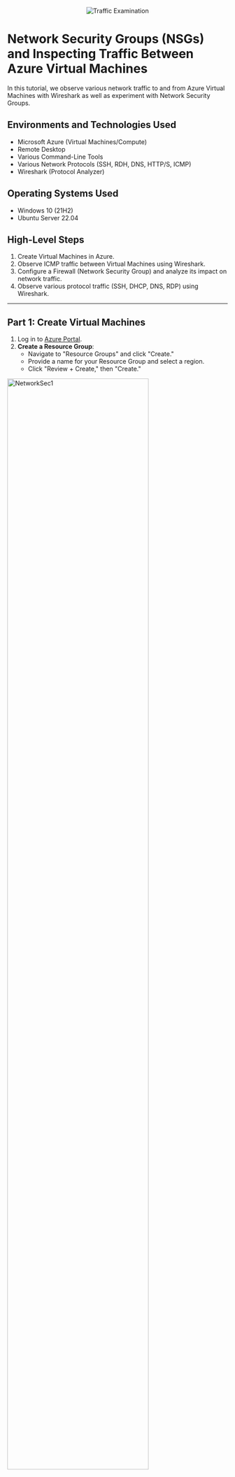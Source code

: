 <p align="center">
  <img src="https://i.imgur.com/Ua7udoS.png" alt="Traffic Examination"/>
</p>

# Network Security Groups (NSGs) and Inspecting Traffic Between Azure Virtual Machines

In this tutorial, we observe various network traffic to and from Azure Virtual Machines with Wireshark as well as experiment with Network Security Groups.

## Environments and Technologies Used

- Microsoft Azure (Virtual Machines/Compute)
- Remote Desktop
- Various Command-Line Tools
- Various Network Protocols (SSH, RDH, DNS, HTTP/S, ICMP)
- Wireshark (Protocol Analyzer)

## Operating Systems Used

- Windows 10 (21H2)
- Ubuntu Server 22.04

## High-Level Steps

1. Create Virtual Machines in Azure.
2. Observe ICMP traffic between Virtual Machines using Wireshark.
3. Configure a Firewall (Network Security Group) and analyze its impact on network traffic.
4. Observe various protocol traffic (SSH, DHCP, DNS, RDP) using Wireshark.

---

## Part 1: Create Virtual Machines

1. Log in to [Azure Portal](https://portal.azure.com/).
2. **Create a Resource Group**:
   - Navigate to "Resource Groups" and click "Create."
   - Provide a name for your Resource Group and select a region.
   - Click "Review + Create," then "Create."
  
<p>
<img width="80%" height="80%" alt="NetworkSec1" src="https://github.com/user-attachments/assets/dfa61f86-decf-4978-b81a-5b4cb2080e86" />
</p>

3. **Create a Windows 10 Virtual Machine**:
   - Navigate to "Virtual Machines" and click "Create."
   - Select the Resource Group you just created.
   - Configure the Virtual Machine:
     - OS: Windows 10
     - Create username and password
     - Head to the Networking section, then create a new virtual network titled "Lab2-vnet"
   - Complete the setup and deploy the VM.
  
<p>
<img width="80%" height="80%" alt="NetworkSec2" src="https://github.com/user-attachments/assets/895db7c7-74b5-4d6d-a69f-87e3c9bc0537" />

</p>

<p>
<img width="80%" height="80%" alt="NetworkSec3" src="https://github.com/user-attachments/assets/c4f34d75-8183-46c0-91f3-53887ad20116" />

</p>

<p>
<img width="80%" height="80%" alt="NetworkSec4" src="https://github.com/user-attachments/assets/2f9d4570-1a54-40ee-ace0-aaa79c8d28fb" />

</p>

<p>
<img width="80%" height="80%" alt="NetworkSec5" src="https://github.com/user-attachments/assets/cd5f1faf-3a20-415a-942b-c3b88210e631" />

</p>

4. **Create a Linux (Ubuntu) Virtual Machine**:
   - Navigate to "Virtual Machines" and click "Create."
   - Select the same Resource Group and Virtual Network used for the Windows 10 VM.
   - Configure the Virtual Machine:
     - OS: Ubuntu Server 22.04
     - Authentication: Username/Password.
   - Ensure both VMs are in the same Virtual Network and Subnet as the Windows 10 VM.
   - Complete the setup and deploy the VM.

<p>
<img width="80%" height="80%" alt="NetworkSec6" src="https://github.com/user-attachments/assets/ef42ad60-49a6-4228-9c25-92121bcb1492" />

</p>

<p>
<img width="80%" height="80%" alt="NetworkSec7" src="https://github.com/user-attachments/assets/c168afc5-f5e1-4626-8a79-f308936f45af" />

</p>

<p>
<img width="80%" height="80%" alt="NetworkSec8" src="https://github.com/user-attachments/assets/0413fe29-b7d3-476a-8ab5-c15f2a25666d" />

</p>

<p>
<img width="80%" height="80%" alt="NetworkSec9" src="https://github.com/user-attachments/assets/e5975805-a9bd-42c3-92bc-ad14e3c8c6fc" />

</p>

---

## Part 2: Observe ICMP Traffic

1. Use [Microsoft Remote Desktop](https://apps.microsoft.com/store) to connect to your Windows 10 Virtual Machine (if on Mac, install the client first).
2. **Install Wireshark** on the Windows 10 VM:
   - Download and install Wireshark from [https://www.wireshark.org/](https://www.wireshark.org/).
3. Open Wireshark and start a packet capture.
4. Filter for ICMP traffic in Wireshark.
5. Retrieve the private IP address of the Ubuntu VM and attempt to ping it from the Windows 10 VM:
   - Open Command Prompt or PowerShell and run: `ping <Ubuntu VM Private IP>`.
   - Observe the ping requests and replies in Wireshark.
6. From the Windows 10 VM, ping a public website (e.g., `www.google.com`) and observe the ICMP traffic in Wireshark.

<p>
<img width="80%" height="80%" alt="NetworkSec10" src="https://github.com/user-attachments/assets/cfae4955-2b53-4516-a7bc-8eec9000fbd9" />

</p>

<p>
<img width="80%" height="80%" alt="NetworkSec11" src="https://github.com/user-attachments/assets/38311543-ae3f-4e0b-b43d-3ce7222ec93f" />

</p>

---

## Part 3: Configure a Firewall (Network Security Group)

### Observe ICMP Traffic with Firewall Changes

1. Initiate a continuous ping from your Windows 10 VM to the Ubuntu VM:
   - Command: `ping <Ubuntu VM Private IP> -t`.
2. Open the Network Security Group associated with the Ubuntu VM.
3. Disable inbound ICMP traffic in the Network Security Group.
4. Observe the ICMP traffic in Wireshark and the command line Ping activity (should stop).
5. Re-enable ICMP traffic in the Network Security Group.
6. Observe the ICMP traffic in Wireshark and the command line Ping activity (should resume).
7. Stop the ping activity.

<p>
<img width="80%" height="80%" alt="NetworkSec12" src="https://github.com/user-attachments/assets/f9d0f622-a135-437d-be84-8e4c0cd4e7d1" />

</p>

<p>
<img width="80%" height="80%" alt="NetworkSec13" src="https://github.com/user-attachments/assets/bb4706dd-8707-460a-b510-b1cd427721cb" />

</p>

<p>
<img width="80%" height="80%" alt="NetworkSec14" src="https://github.com/user-attachments/assets/1e9e9240-e26f-4c0b-8e7f-d140efa1c8a7" />

</p>

<p>
<img width="80%" height="80%" alt="NetworkSec15" src="https://github.com/user-attachments/assets/03f3251e-8941-409e-874a-626a62fa5e8c" />

</p>

<p>
<img width="80%" height="80%" alt="NetworkSec16" src="https://github.com/user-attachments/assets/b42c292d-1b13-4723-b75b-732c98ed3ce3" />

</p>

### Observe SSH Traffic

1. In Wireshark, start a new packet capture and filter for SSH traffic.
2. From the Windows 10 VM, SSH into the Ubuntu VM:
   - Command: `ssh <username>@<Ubuntu VM Private IP>`.
   - Enter the password when prompted.
3. Type commands within the SSH session and observe the SSH traffic in Wireshark.
4. Exit the SSH session: `exit`.

<p>
<img width="80%" height="80%" alt="NetworkSec17" src="https://github.com/user-attachments/assets/8a00a789-81a8-402e-98e1-41656c6ae48a" />

</p>

### Observe DHCP Traffic

1. In Wireshark, filter for DHCP traffic.
2. From the Windows 10 VM, issue a new IP address:
   - Open PowerShell as admin and run: `ipconfig /renew`.
3. Observe the DHCP traffic in Wireshark.

<p>
<img width="80%" height="80%" alt="NetworkSec18" src="https://github.com/user-attachments/assets/7a39e972-3b09-42d8-9c88-94901cd4d1b2" />

</p>

### Observe DNS Traffic

1. In Wireshark, filter for DNS traffic.
2. From the Windows 10 VM, use `nslookup` to find IP addresses for websites:
   - Example: `nslookup google.com`, `nslookup disney.com`.
3. Observe the DNS traffic in Wireshark.

<p>
<img width="80%" height="80%" alt="NetworkSec19" src="https://github.com/user-attachments/assets/ccb09753-b874-4701-bfb5-cc9596734dc6" />

</p>

### Observe RDP Traffic

1. In Wireshark, filter for RDP traffic:
   - Use the filter: `tcp.port == 3389`.
2. Observe the continuous RDP traffic between the Windows 10 VM and your local machine.

<p>
<img width="80%" height="80%" alt="NetworkSec20" src="https://github.com/user-attachments/assets/761707cb-8a67-43fa-822a-f7e65af2e4aa" />

</p>
